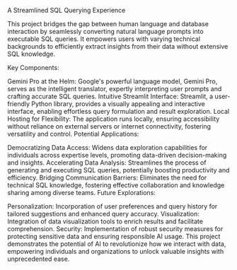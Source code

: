 A Streamlined SQL Querying Experience

This project bridges the gap between human language and database interaction by seamlessly converting natural language prompts into executable SQL queries. It empowers users with varying technical backgrounds to efficiently extract insights from their data without extensive SQL knowledge.

Key Components:

Gemini Pro at the Helm: Google's powerful language model, Gemini Pro, serves as the intelligent translator, expertly interpreting user prompts and crafting accurate SQL queries.
Intuitive Streamlit Interface: Streamlit, a user-friendly Python library, provides a visually appealing and interactive interface, enabling effortless query formulation and result exploration.
Local Hosting for Flexibility: The application runs locally, ensuring accessibility without reliance on external servers or internet connectivity, fostering versatility and control.
Potential Applications:

Democratizing Data Access: Widens data exploration capabilities for individuals across expertise levels, promoting data-driven decision-making and insights.
Accelerating Data Analysis: Streamlines the process of generating and executing SQL queries, potentially boosting productivity and efficiency.
Bridging Communication Barriers: Eliminates the need for technical SQL knowledge, fostering effective collaboration and knowledge sharing among diverse teams.
Future Explorations:

Personalization: Incorporation of user preferences and query history for tailored suggestions and enhanced query accuracy.
Visualization: Integration of data visualization tools to enrich results and facilitate comprehension.
Security: Implementation of robust security measures for protecting sensitive data and ensuring responsible AI usage.
This project demonstrates the potential of AI to revolutionize how we interact with data, empowering individuals and organizations to unlock valuable insights with unprecedented ease.
